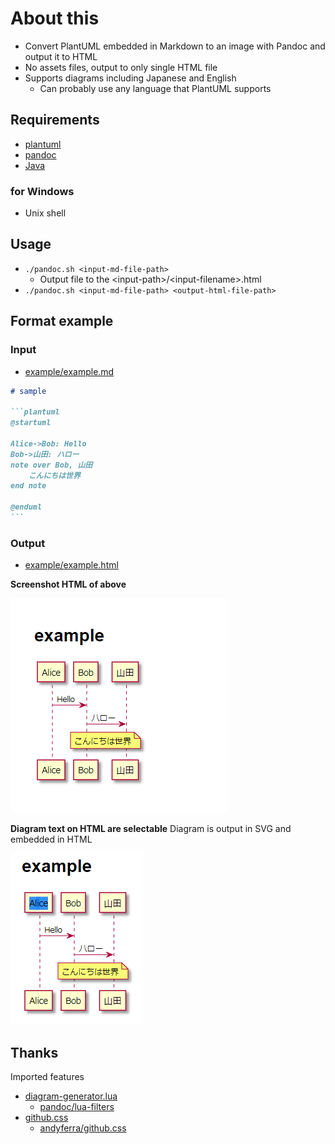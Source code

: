 # About this

-   Convert PlantUML embedded in Markdown to an image with Pandoc and output it to HTML
-   No assets files, output to only single HTML file
-   Supports diagrams including Japanese and English
    -   Can probably use any language that PlantUML supports

## Requirements

-   [plantuml](https://plantuml.com/download)
-   [pandoc](https://pandoc.org/installing.html)
-   [Java](https://java.com/)

### for Windows

-   Unix shell

## Usage

-   `./pandoc.sh <input-md-file-path>`
    -   Output file to the \<input-path>/\<input-filename>.html
-   `./pandoc.sh <input-md-file-path> <output-html-file-path>`

## Format example

### Input

-   [example/example.md](example/example.md)

````markdown
# sample

```plantuml
@startuml

Alice->Bob: Hello
Bob->山田: ハロー
note over Bob, 山田
    こんにちは世界
end note

@enduml
```
````

### Output

-   [example/example.html](example/example.html)

**Screenshot HTML of above**

![](README.assets/html.png)

**Diagram text on HTML are selectable**
Diagram is output in SVG and embedded in HTML

![](README.assets/selectable-text.png)

## Thanks

Imported features

-   [diagram-generator.lua](diagram-generator.lua)
    -   [pandoc/lua-filters](https://github.com/pandoc/lua-filters)
-   [github.css](github.css)
    -   [andyferra/github.css](https://gist.github.com/andyferra/2554919)

```

```
